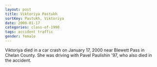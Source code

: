 ```yaml
---
layout: post
title: Viktoriya Pastukh
sortKey: Pastukh, Viktoriya
date: 2000-01-17
categories: class-of-1998
tags: accident traffic
gender: female
---
```

Viktoriya died in a car crash on January 17, 2000 near Blewett Pass in Chelan County. She was driving with Pavel Paulishin '97, who also died in the accident.
